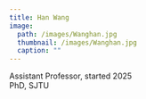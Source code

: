 ```yaml
---
title: Han Wang
image: 
  path: /images/Wanghan.jpg
  thumbnail: /images/Wanghan.jpg
  caption: ""
---
```

Assistant Professor, started 2025  
PhD, SJTU
